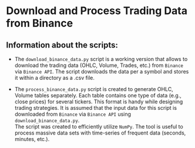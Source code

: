 
# Download and Process Trading Data from Binance

## Information about the scripts:

* The `download_binance_data.py` script is a working version that allows to download the trading data (OHLC, Volume, Trades, etc.) from `Binance` via `Binance API`.
The script downloads the data per a symbol and stores it within a directory as a .csv file.

* The `process_binance_data.py` script is created to generate OHLC, Volume tables separately. Each table contains one type of data (e.g., close prices) for several tickers. This format is handy while designing trading strategies. It is assumed that the input data for this script is downloaded from `Binance` via `Binance API` using `download_binance_data.py`. <br> The script was created to efficiently utilize `NumPy`. The tool is useful to process massive data sets with time-series of frequent data (seconds, minutes, etc.).


